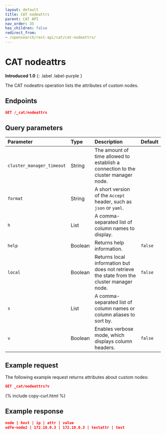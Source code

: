 ```yaml
---
layout: default
title: CAT nodeattrs
parent: CAT API
nav_order: 35
has_children: false
redirect_from:
- /opensearch/rest-api/cat/cat-nodeattrs/
---
```


# CAT nodeattrs
**Introduced 1.0**
{: .label .label-purple }

The CAT nodeattrs operation lists the attributes of custom nodes.


<!-- spec_insert_start
api: cat.nodeattrs
component: endpoints
-->
## Endpoints

```json
GET /_cat/nodeattrs
```
<!-- spec_insert_end -->


<!-- spec_insert_start
api: cat.nodeattrs
component: query_parameters
columns: Parameter,Type,Description,Default
include_deprecated: false
-->
## Query parameters


Parameter | Type | Description | Default
:--- | :--- | :--- | :---
`cluster_manager_timeout` | String | The amount of time allowed to establish a connection to the cluster manager node. | 
`format` | String | A short version of the `Accept` header, such as `json` or `yaml`. | 
`h` | List | A comma-separated list of column names to display. | 
`help` | Boolean | Returns help information. | `false`
`local` | Boolean | Returns local information but does not retrieve the state from the cluster manager node. | `false`
`s` | List | A comma-separated list of column names or column aliases to sort by. | 
`v` | Boolean | Enables verbose mode, which displays column headers. | `false`
<!-- spec_insert_end -->

## Example request

The following example request returns attributes about custom nodes:

```json
GET _cat/nodeattrs?v
```
{% include copy-curl.html %}


## Example response

```json
node | host | ip | attr | value
odfe-node2 | 172.18.0.3 | 172.18.0.3 | testattr | test
```
